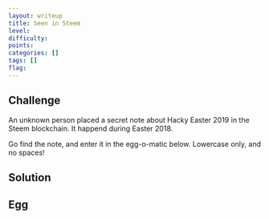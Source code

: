 ```yaml
---
layout: writeup
title: Seen in Steem
level:
difficulty:
points:
categories: []
tags: []
flag:
---
```

## Challenge

An unknown person placed a secret note about Hacky Easter 2019 in the
Steem blockchain. It happend during Easter 2018.

Go find the note, and enter it in the egg-o-matic below. Lowercase only,
and no spaces!

## Solution

## Egg


